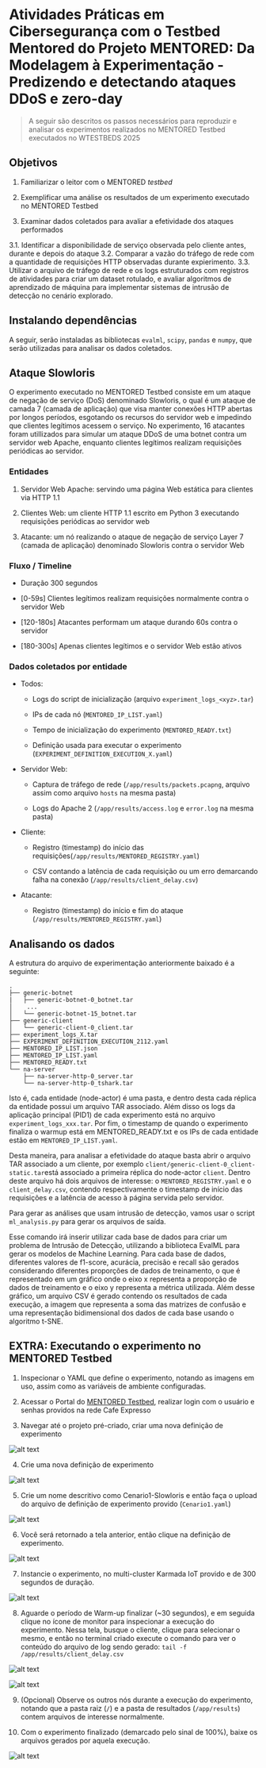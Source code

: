 #  Atividades Práticas em Cibersegurança com o Testbed Mentored do Projeto MENTORED: Da Modelagem à Experimentação - Predizendo e detectando ataques DDoS e zero-day

> A seguir são descritos os passos necessários para reproduzir e analisar os experimentos realizados no MENTORED Testbed executados no WTESTBEDS 2025

## Objetivos

1. Familiarizar o leitor com o MENTORED _testbed_

2. Exemplificar uma análise os resultados de um experimento executado no MENTORED Testbed

3. Examinar dados coletados para avaliar a efetividade dos ataques performados

3.1. Identificar a disponibilidade de serviço observada pelo cliente antes, durante e depois do ataque
3.2. Comparar a vazão do tráfego de rede com a quantidade de requisições HTTP observadas durante expierimento.
3.3. Utilizar o arquivo de tráfego de rede e os logs estruturados com registros de atividades para criar um dataset rotulado, e avaliar algoritmos de aprendizado de máquina para implementar sistemas de intrusão de detecção no cenário explorado.


## Instalando dependências

A seguir, serão instaladas as bibliotecas `evalml`, `scipy`, `pandas` e `numpy`, que serão utilizadas para analisar os dados coletados.

## Ataque Slowloris

O experimento executado no MENTORED Testbed consiste em um ataque de negação de serviço (DoS) denominado Slowloris, o qual é um ataque de camada 7 (camada de aplicação) que visa manter conexões HTTP abertas por longos períodos, esgotando os recursos do servidor web e impedindo que clientes legítimos acessem o serviço. No experimento, 16 atacantes foram utillizados para simular um ataque DDoS de uma botnet contra um servidor web Apache, enquanto clientes legítimos realizam requisições periódicas ao servidor.

### Entidades

1) Servidor Web Apache: servindo uma página Web estática para clientes via HTTP 1.1

2) Clientes Web: um cliente HTTP 1.1 escrito em Python 3 executando requisições periódicas ao servidor web

3) Atacante: um nó realizando o ataque de negação de serviço Layer 7 (camada de aplicação) denominado Slowloris contra o servidor Web

### Fluxo / Timeline

* Duração 300 segundos
* [0-59s] Clientes legítimos realizam requisições normalmente contra o servidor Web

* [120-180s] Atacantes performam um ataque durando 60s contra o servidor

* [180-300s] Apenas clientes legítimos e o servidor Web estão ativos


### Dados coletados por entidade

* Todos:
  
  * Logs do script de inicialização (arquivo `experiment_logs_<xyz>.tar`)
  
  * IPs de cada nó (`MENTORED_IP_LIST.yaml`)
  
  * Tempo de inicialização do experimento (`MENTORED_READY.txt`)

  * Definição usada para executar o experimento (`EXPERIMENT_DEFINITION_EXECUTION_X.yaml`)

* Servidor Web:
  
  * Captura de tráfego de rede (`/app/results/packets.pcapng`, arquivo assim como arquivo `hosts` na mesma pasta)
  
  * Logs do Apache 2 (`/app/results/access.log` e `error.log` na mesma pasta)

* Cliente:

  * Registro (timestamp) do início das requisições(`/app/results/MENTORED_REGISTRY.yaml`)
  
  * CSV contando a latência de cada requisição ou um erro demarcando falha na conexão (`/app/results/client_delay.csv`)

* Atacante:
  
  * Registro (timestamp) do início e fim do ataque (`/app/results/MENTORED_REGISTRY.yaml`)


## Analisando os dados

A estrutura do arquivo de experimentação anteriormente baixado é a seguinte:

```
.
├── generic-botnet
|   ├── generic-botnet-0_botnet.tar
│    ...
│   └── generic-botnet-15_botnet.tar
├── generic-client
│   └── generic-client-0_client.tar
├── experiment_logs_X.tar
├── EXPERIMENT_DEFINITION_EXECUTION_2112.yaml
├── MENTORED_IP_LIST.json
├── MENTORED_IP_LIST.yaml
├── MENTORED_READY.txt
└── na-server
    ├── na-server-http-0_server.tar
    └── na-server-http-0_tshark.tar
```

Isto é, cada entidade (node-actor) é uma pasta, e dentro desta cada réplica da entidade possui um arquivo TAR associado. Além disso os logs da aplicação principal (PID1) de cada experimento está no arquivo `experiment_logs_xxx.tar`. Por fim, o timestamp de quando o experimento finaliza o warmup está em MENTORED_READY.txt e os IPs de cada entidade estão em `MENTORED_IP_LIST.yaml`. 

Desta maneira, para analisar a efetividade do ataque basta abrir o arquivo TAR associado a um cliente, por exemplo `client/generic-client-0_client-static.tar`está associado a primeira réplica do node-actor `client`. Dentro deste arquivo há dois arquivos de interesse: o `MENTORED_REGISTRY.yaml` e o `client_delay.csv`, contendo respectivamente o timestamp de início das requisições e a latência de acesso à página servida pelo servidor.



Para gerar as análises que usam intrusão de detecção, vamos usar o script `ml_analysis.py` para gerar os arquivos de saída.


Esse comando irá inserir utilizar cada base de dados para criar um problema de Intrusão de Detecção, utilizando a biblioteca EvalML para gerar os modelos de Machine Learning. Para cada base de dados, diferentes valores de f1-score, acurácia, precisão e recall são gerados considerando diferentes proporções de dados de treinamento, o que é representado em um gráfico onde o eixo x representa a proporção de dados de treinamento e o eixo y representa a métrica utilizada. Além desse gráfico, um arquivo CSV é gerado contendo os resultados de cada execução, a imagem que representa a soma das matrizes de confusão e uma representação bidimensional dos dados de cada base usando o algoritmo t-SNE.














## EXTRA: Executando o experimento no MENTORED Testbed

1) Inspecionar o YAML que define o experimento, notando as imagens em uso, assim como as variáveis de ambiente configuradas.

2) Acessar o Portal do [MENTORED Testbed](https://portal.mentored.ccsc-research.org/), realizar login com o usuário e senhas providos na rede Cafe Expresso

3) Navegar até o projeto pré-criado, criar uma nova definição de experimento

![alt text](img/Criação-de-Experimento-01.png)

4) Crie uma nova definição de experimento

![alt text](img/Criação-de-Experimento-02.png)

5) Crie um nome descritivo como Cenario1-Slowloris e então faça o upload do arquivo de definição de experimento provido (`Cenario1.yaml`)

![alt text](img/Criação-de-Experimento-03.png)

6) Você será retornado a tela anterior, então clique na definição de experimento.

![alt text](img/Criação-de-Experimento-04.png)

7) Instancie o experimento, no multi-cluster Karmada IoT provido e de 300 segundos de duração.


![alt text](img/Criação-de-Experimento-05.png)

8) Aguarde o período de Warm-up finalizar (~30 segundos), e em seguida clique no ícone de monitor para inspecionar a execução do experimento. Nessa tela, busque o cliente, clique para selecionar o mesmo, e então no terminal criado execute o comando para ver o conteúdo do arquivo de log sendo gerado: `tail -f /app/results/client_delay.csv`

![alt text](img/Criação-de-Experimento-06.png)

![alt text](img/Criação-de-Experimento-07.png)

9) (Opcional) Observe os outros nós durante a execução do experimento, notando que a pasta raiz (`/`) e a pasta de resultados (`/app/results`) contem arquivos de interesse normalmente.

10) Com o experimento finalizado (demarcado pelo sinal de 100%), baixe os arquivos gerados por aquela execução. 

![alt text](img/Criação-de-Experimento-08.png)


